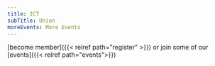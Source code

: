 ```yaml
---
title: ICT
subTitle: Union
moreEvents: More Events
---
```

[become member]({{< relref path="register" >}}) or join some of our [events]({{< relref path="events">}})
